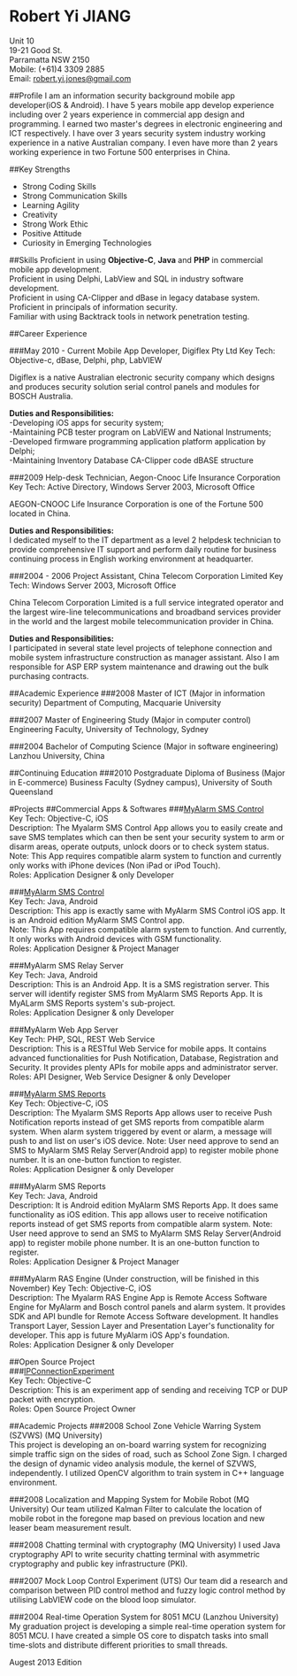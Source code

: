 # Robert Yi JIANG

Unit 10  
19-21 Good St.  
Parramatta NSW 2150  
Mobile: (+61)4 3309 2885  
Email: robert.yi.jones@gmail.com


##Profile
I am an information security background mobile app developer(iOS & Android). I have 5 years mobile app develop experience including over 2 years experience in commercial app design and programming. I earned two master's degrees in electronic engineering and ICT respectively. I have over 3 years security system industry working experience in a native Australian company. I even have more than 2 years working experience in two Fortune 500 enterprises in China. 
 
##Key Strengths
- Strong Coding Skills  
- Strong Communication Skills  
- Learning Agility  
- Creativity  
- Strong Work Ethic  
- Positive Attitude  
- Curiosity in Emerging Technologies  
 
##Skills
Proficient in using **Objective-C**, **Java** and **PHP** in commercial mobile app development.  
Proficient in using Delphi, LabView and SQL in industry software development.  
Proficient in using CA-Clipper and dBase in legacy database system.  
Proficient in principals of information security.   
Familiar with using Backtrack tools in network penetration testing.  
 
##Career Experience

###May 2010 - Current   Mobile App Developer, Digiflex Pty Ltd
Key Tech: Objective-c, dBase, Delphi, php, LabVIEW

Digiflex is a native Australian electronic security company which designs and produces security solution serial control panels and modules for BOSCH Australia.

**Duties and Responsibilities:**  
-Developing iOS apps for security system;   
-Maintaining PCB tester program on LabVIEW and National Instruments;   
-Developed firmware programming application platform application by Delphi;  
-Maintaining Inventory Database CA-Clipper code dBASE structure  

###2009 Help-desk Technician, Aegon-Cnooc Life Insurance Corporation
Key Tech: Active Directory, Windows Server 2003, Microsoft Office

AEGON-CNOOC Life Insurance Corporation is one of the Fortune 500 located in China. 
 
**Duties and Responsibilities:**   
I dedicated myself to the IT department as a level 2 helpdesk technician to provide comprehensive IT support and perform daily routine for business continuing process in English working environment at headquarter.

 
###2004 - 2006 Project Assistant, China Telecom Corporation Limited
Key Tech: Windows Server 2003, Microsoft Office

China Telecom Corporation Limited is a full service integrated operator and the largest wire-line telecommunications and broadband services provider in the world and the largest mobile telecommunication provider in China. 
 
**Duties and Responsibilities:**  
I participated in several state level projects of telephone connection and mobile system infrastructure construction as manager assistant. Also I am responsible for ASP ERP system maintenance and drawing out the bulk purchasing contracts.
 
##Academic Experience
###2008  Master of ICT (Major in information security)
Department of Computing, Macquarie University
 
###2007  Master of Engineering Study (Major in computer control)
Engineering Faculty, University of Technology, Sydney
 
###2004  Bachelor of Computing Science (Major in software engineering)
Lanzhou University, China
 
##Continuing Education
###2010 Postgraduate Diploma of Business (Major in E-commerce)
Business Faculty (Sydney campus), University of South Queensland

#Projects
##Commercial Apps & Softwares
###[MyAlarm SMS Control](https://itunes.apple.com/au/app/myalarm-sms-control/id585238523?mt=8)    
Key Tech: Objective-C, iOS   
Description: The Myalarm SMS Control App allows you to easily create and save SMS templates which can then be sent your security system to arm or disarm areas, operate outputs, unlock doors or to check system status.  
Note: This App requires compatible alarm system to function and currently only works with iPhone devices (Non iPad or iPod Touch).  
Roles: Application Designer & only Developer

###[MyAlarm SMS Control](https://play.google.com/store/apps/details?id=com.myalerm.activities&hl=en)    
Key Tech: Java, Android  
Description: This app is exactly same with MyAlarm SMS Control iOS app. It is an Android edition MyAlarm SMS Control app.   
Note: This App requires compatible alarm system to function. And currently, It 
only works with Android devices with GSM functionality.  
Roles: Application Designer & Project Manager    

###MyAlarm SMS Relay Server   
Key Tech: Java, Android      
Description: This is an Android App. It is a SMS registration server. This server will identify register SMS from MyAlarm SMS Reports App. It is MyALarm SMS Reports system's sub-project.  
Roles: Application Designer & only Developer  

###MyAlarm Web App Server  
Key Tech: PHP, SQL, REST Web Service      
Description: This is a RESTful Web Service for mobile apps. It contains advanced functionalities for Push Notification, Database, Registration and Security. It provides plenty APIs for mobile apps and administrator server.  
Roles:  API Designer, Web Service Designer & only Developer  

###[MyAlarm SMS Reports](https://itunes.apple.com/nz/app/myalarm-sms-reports/id717067982?mt=8)  
Key Tech: Objective-C, iOS    
Description: The Myalarm SMS Reports App allows user to receive Push Notification reports instead of get SMS reports from compatible alarm system. When alarm system triggered by event or alarm, a message will push to and list on user's iOS device. 
Note: User need approve to send an SMS to MyAlarm SMS Relay Server(Android app) to register mobile phone number. It is an one-button function to register.  
Roles: Application Designer & only Developer  

###MyAlarm SMS Reports  
Key Tech: Java, Android      
Description: It is Android edition MyAlarm SMS Reports App. It does same functionality as iOS edition. This app allows user to receive notification reports instead of get SMS reports from compatible alarm system. 
Note: User need approve to send an SMS to MyAlarm SMS Relay Server(Android app) to register mobile phone number. It is an one-button function to register.   
Roles: Application Designer & Project Manager  

###MyAlarm RAS Engine (Under construction, will be finished in this November)
Key Tech: Objective-C, iOS   
Description: The Myalarm RAS Engine App is Remote Access Software Engine for MyAlarm and Bosch control panels and alarm system. It provides SDK and API bundle for Remote Access Software development. It handles Transport Layer, Session Layer and Presentation Layer's functionality for developer. This app is future MyAlarm iOS App's foundation.  
Roles: Application Designer & only Developer  

##Open Source Project  
###[IPConnectionExperiment](https://github.com/robert-yi-jones/IPConnectionExperiment)   
Key Tech: Objective-C  
Description: This is an experiment app of sending and receiving TCP or DUP packet with encryption.   
Roles: Open Source Project Owner

 
##Academic Projects
###2008 School Zone Vehicle Warring System (SZVWS) (MQ University)  
This project is developing an on-board warring system for recognizing simple traffic sign on the sides of road, such as School Zone Sign.  I charged the design of dynamic video analysis module, the kernel of SZVWS, independently. I utilized OpenCV algorithm to train system in C++ language environment. 
 
###2008 Localization and Mapping System for Mobile Robot (MQ University)
Our team utilized Kalman Filter to calculate the location of mobile robot in the foregone map based on previous location and new leaser beam measurement result. 
 
###2008 Chatting terminal with cryptography (MQ University)
I used Java cryptography API to write security chatting terminal with asymmetric cryptography and public key infrastructure (PKI).
 
###2007 Mock Loop Control Experiment (UTS)
Our team did a research and comparison between PID control method and fuzzy logic control method by utilising LabVIEW code on the blood loop simulator.
 
###2004 Real-time Operation System for 8051 MCU (Lanzhou University)
My graduation project is developing a simple real-time operation system for 8051 MCU. I have created a simple OS core to dispatch tasks into small time-slots and distribute different priorities to small threads. 


Augest 2013 Edition
 
 
 
 
